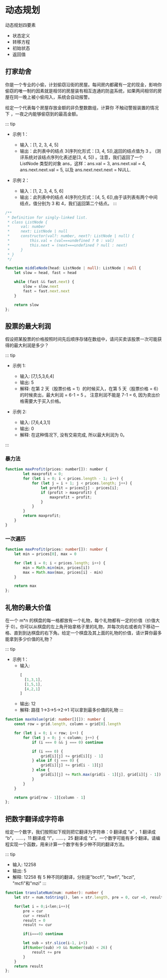 
# 动态规划
动态规划四要素
- 状态定义
- 转移方程
- 初始状态
- 返回值

## 打家劫舍

你是一个专业的小偷，计划偷窃沿街的房屋。每间房内都藏有一定的现金，影响你偷窃的唯一制约因素就是相邻的房屋装有相互连通的防盗系统，如果两间相邻的房屋在同一晚上被小偷闯入，系统会自动报警。

给定一个代表每个房屋存放金额的非负整数数组，计算你 不触动警报装置的情况下 ，一夜之内能够偷窃到的最高金额。

::: tip
- 示例 1：
    - 输入：[1, 2, 3, 4, 5]
    - 输出：此列表中的结点 3(序列化形式：[3, 4, 5]),返回的结点值为 3 。 (测评系统对该结点序列化表述是[3, 4, 5]) 。注意，我们返回了一个 ListNode 类型的对象 ans，这样：ans.val = 3, ans.next.val = 4, ans.next.next.val = 5, 以及 ans.next.next.next = NULL.

- 示例 2：
    - 输入：[1, 2, 3, 4, 5, 6]
    - 输出：此列表中的结点 4(序列化形式：[4, 5, 6]),由于该列表有两个中间结点，值分别为 3 和 4，我们返回第二个结点。
:::

<CodeGroup>
  <CodeGroupItem title="TS" active>

```ts
/**
 * Definition for singly-linked list.
 * class ListNode {
 *     val: number
 *     next: ListNode | null
 *     constructor(val?: number, next?: ListNode | null) {
 *         this.val = (val===undefined ? 0 : val)
 *         this.next = (next===undefined ? null : next)
 *     }
 * }
 */

function middleNode(head: ListNode | null): ListNode | null {
    let slow = head, fast = head

    while (fast && fast.next) {
        slow = slow.next
        fast = fast.next.next
    }

    return slow
};
```
  </CodeGroupItem>
</CodeGroup>

## 股票的最大利润
假设把某股票的价格按照时间先后顺序存储在数组中，请问买卖该股票一次可能获得的最大利润是多少？

::: tip 
- 示例 1:
  - 输入: [7,1,5,3,6,4]
  - 输出: 5
  - 解释: 在第 2 天（股票价格 = 1）的时候买入，在第 5 天（股票价格 = 6）的时候卖出，最大利润 = 6-1 = 5 。
    注意利润不能是 7-1 = 6, 因为卖出价格需要大于买入价格。
    
- 示例 2:
  - 输入: [7,6,4,3,1]
  - 输出: 0
  - 解释: 在这种情况下, 没有交易完成, 所以最大利润为 0。

:::

### 暴力法
```js 
function maxProfit(prices: number[]): number {
        let maxprofit = 0;
        for (let i = 0; i < prices.length - 1; i++) {
            for (let j = i + 1; j < prices.length; j++) {
                let profit = prices[j] - prices[i];
                if (profit > maxprofit) {
                    maxprofit = profit;
                }
            }
        }
        return maxprofit;
    }
}
```

### 一次遍历
```ts
function maxProfit(prices: number[]): number {
    let min = prices[0], max = 0

    for (let i = 0; i < prices.length; i++) {
        min = Math.min(min, prices[i])
        max = Math.max(max, prices[i] - min)
    }

    return max
};
```

## 礼物的最大价值

在一个 m*n 的棋盘的每一格都放有一个礼物，每个礼物都有一定的价值（价值大于 0）。你可以从棋盘的左上角开始拿格子里的礼物，并每次向右或者向下移动一格、直到到达棋盘的右下角。给定一个棋盘及其上面的礼物的价值，请计算你最多能拿到多少价值的礼物？

::: tip
- 示例 1：
    - 输入: 
        ```js
        [
          [1,3,1],
          [1,5,1],
          [4,2,1]
        ]
        ```
    - 输出: 12
    - 解释: 路径 1→3→5→2→1 可以拿到最多价值的礼物
:::

<CodeGroup>
  <CodeGroupItem title="TS" active>

```ts
function maxValue(grid: number[][]): number {
    const row = grid.length, column = grid[0].length

    for (let i = 0; i < row; i++) {
        for (let j = 0; j < column; j++) {
            if (i === 0 && j === 0) continue

            if (i === 0) {
                grid[i][j] += grid[i][j - 1]
            } else if (j === 0) {
                grid[i][j] += grid[i - 1][j]
            } else {
                grid[i][j] += Math.max(grid[i - 1][j], grid[i][j - 1])
            }
        }
    }

    return grid[row - 1][column - 1]
};
```
  </CodeGroupItem>
</CodeGroup>

## 把数字翻译成字符串
给定一个数字，我们按照如下规则把它翻译为字符串：0 翻译成 “a” ，1 翻译成 “b”，……，11 翻译成 “l”，……，25 翻译成 “z”。一个数字可能有多个翻译。请编程实现一个函数，用来计算一个数字有多少种不同的翻译方法。

::: tip
- 输入: 12258
- 输出: 5
- 解释: 12258 有 5 种不同的翻译，分别是"bccfi", "bwfi", "bczi", "mcfi"和"mzi"
:::

```ts
function translateNum(num: number): number {
    let str = num.toString(), len = str.length, pre = 0, cur =0, result = 1

    for(let i = 0;i<len;i++){
        pre = cur
        cur = result 
        result = 0
        result += cur

        if(i===0) continue

        let sub = str.slice(i-1, i+1)
        if(Number(sub) >9 && Number(sub) < 26) {
            result += pre
        }
    }
    return result
};
```